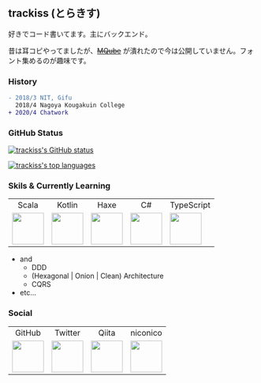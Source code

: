 ## trackiss (とらきす)

好きでコード書いてます。主にバックエンド。

昔は耳コピやってましたが、[~~MQube~~](https://mqube.net) が潰れたので今は公開していません。フォント集めるのが趣味です。

### History

```diff
- 2018/3 NIT, Gifu
  2018/4 Nagoya Kougakuin College
+ 2020/4 Chatwork
```

### GitHub Status

[![trackiss's GitHub status](https://github-readme-stats.vercel.app/api?username=trackiss&show_icons=true&theme=dracula&count_private=true&hide=issues)](https://github.com/trackiss?tab=repositories)

[![trackiss's top languages](https://github-readme-stats.vercel.app/api/top-langs/?username=trackiss&theme=dracula&hide=html,css,javascript)](https://github.com/trackiss?tab=repositories)

### Skils & Currently Learning

<table>
	<tbody>
		<tr align="center">
			<td>Scala</td>
			<td>Kotlin</td>
			<td>Haxe</td>
			<td>C#</td>
			<td>TypeScript</td>
		</tr>
		<tr>
			<td>
        <a href="https://www.scala-lang.org/">
          <img width='64' src="https://cdn.jsdelivr.net/npm/simple-icons@3.4.0/icons/scala.svg">
          </a>
      </td>
			<td>
        <a href="https://kotlinlang.org/">
          <img width='64' src="https://cdn.jsdelivr.net/npm/simple-icons@3.4.0/icons/kotlin.svg">
          </a>
      </td>
			<td>
        <a href="https://haxe.org/">
          <img width='64' src="https://cdn.jsdelivr.net/npm/simple-icons@3.4.0/icons/haxe.svg">
          </a>
      </td>
			<td>
        <a href="https://github.com/dotnet/csharplang">
          <img width='64' src="https://cdn.jsdelivr.net/npm/simple-icons@3.4.0/icons/csharp.svg">
          </a>
      </td>
			<td>
        <a href="https://www.typescriptlang.org/">
          <img width='64' src="https://cdn.jsdelivr.net/npm/simple-icons@3.4.0/icons/typescript.svg">
          </a>
      </td>
		</tr>
	</tbody>
</table>

- and
  - DDD
  - (Hexagonal | Onion | Clean) Architecture
  - CQRS
- etc...

### Social

<table>
	<tbody>
		<tr align="center">
			<td>GitHub</td>
			<td>Twitter</td>
			<td>Qiita</td>
      <td>niconico</td>
		</tr>
		<tr>
			<td>
        <a href="https://github.com/trackiss">
          <img width='64' src="https://cdn.jsdelivr.net/npm/simple-icons@3.4.0/icons/github.svg">
          </a>
      </td>
			<td>
        <a href="https://twitter.com/trackiss">
          <img width='64' src="https://cdn.jsdelivr.net/npm/simple-icons@3.4.0/icons/twitter.svg">
          </a>
      </td>
			<td>
        <a href="https://qiita.com/trackiss">
          <img width='64' src="https://cdn.jsdelivr.net/npm/simple-icons@3.4.0/icons/qiita.svg">
          </a>
      </td>
			<td>
        <a href="https://www.upload.nicovideo.jp/garage/videos">
          <img width='64' src="https://cdn.jsdelivr.net/npm/simple-icons@3.4.0/icons/niconico.svg">
          </a>
      </td>
		</tr>
	</tbody>
</table>
